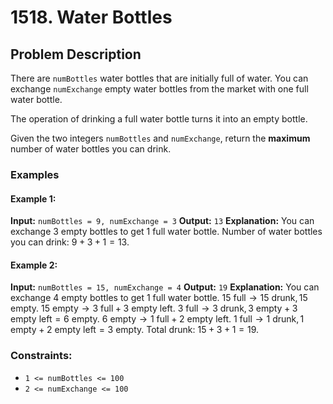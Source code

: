 # 1518. Water Bottles

## Problem Description

There are `numBottles` water bottles that are initially full of water. You can exchange `numExchange` empty water bottles from the market with one full water bottle.

The operation of drinking a full water bottle turns it into an empty bottle.

Given the two integers `numBottles` and `numExchange`, return the **maximum** number of water bottles you can drink.

### Examples

#### Example 1:
**Input:** `numBottles = 9, numExchange = 3`
**Output:** `13`
**Explanation:** You can exchange 3 empty bottles to get 1 full water bottle.
Number of water bottles you can drink: $9 + 3 + 1 = 13$.

#### Example 2:
**Input:** `numBottles = 15, numExchange = 4`
**Output:** `19`
**Explanation:** You can exchange 4 empty bottles to get 1 full water bottle.
$15 \text{ full} \to 15 \text{ drunk}, 15 \text{ empty}$.
$15 \text{ empty} \to 3 \text{ full} + 3 \text{ empty left}$.
$3 \text{ full} \to 3 \text{ drunk}, 3 \text{ empty} + 3 \text{ empty left} = 6 \text{ empty}$.
$6 \text{ empty} \to 1 \text{ full} + 2 \text{ empty left}$.
$1 \text{ full} \to 1 \text{ drunk}, 1 \text{ empty} + 2 \text{ empty left} = 3 \text{ empty}$.
Total drunk: $15 + 3 + 1 = 19$.

### Constraints:
- `1 <= numBottles <= 100`
- `2 <= numExchange <= 100`
